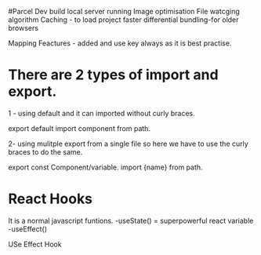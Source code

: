 #Parcel
Dev build
local server running
Image optimisation
File watcging algorithm
Caching - to load project faster
differential bundling-for older browsers


Mapping Feactures - added and use key always as it is best practise.

# There are 2 types of import and export.

1 - using default and it can imported without curly braces.

export default <component name>
import component from path.


2- using mulitple export from a single file so here we have to use the curly braces to do the same.

export const Component/variable.
import {name} from path.

# React Hooks
It is a normal javascript funtions.
-useState() = superpowerful react variable
-useEffect() 

USe Effect Hook